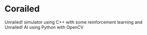 # Corailed
Unrailed! simulator using C++ with some reinforcement learning and Unrailed! AI using Python with OpenCV
